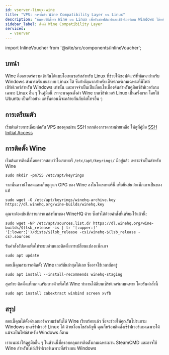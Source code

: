 ```yaml
---
id: vserver-linux-wine
title: "VPS: การตั้งค่า Wine Compatibility Layer บน Linux"
description: "ค้นพบวิธีตั้งค่า Wine บน Linux เพื่อรันซอฟต์แวร์และเซิร์ฟเวอร์เกม Windows ได้อย่างลื่นไหลบนระบบของคุณ → เรียนรู้เพิ่มเติมตอนนี้"
sidebar_label: ตั้งค่า Wine Compatibility Layer
services:
  - vserver
---
```


import InlineVoucher from '@site/src/components/InlineVoucher';

## บทนำ

Wine คือเลเยอร์ความเข้ากันได้แบบโอเพนซอร์สสำหรับ Linux ที่ช่วยให้ซอฟต์แวร์ที่พัฒนาสำหรับ Windows สามารถรันบนระบบ Linux ได้ ซึ่งสำคัญมากสำหรับเซิร์ฟเวอร์เกมเฉพาะที่มีไฟล์เซิร์ฟเวอร์สำหรับ Windows เท่านั้น และอาจจำเป็นเป็นเงื่อนไขเบื้องต้นสำหรับคู่มือเซิร์ฟเวอร์เกมเฉพาะ Linux อื่น ๆ ในคู่มือนี้ เราจะพาคุณตั้งค่า Wine บนเซิร์ฟเวอร์ Linux เป็นครั้งแรก โดยใช้ Ubuntu เป็นตัวอย่าง แต่ขั้นตอนนี้จะคล้ายกันกับดิสโทรอื่น ๆ

<InlineVoucher />

## การเตรียมตัว

เริ่มต้นด้วยการเชื่อมต่อกับ VPS ของคุณผ่าน SSH หากต้องการความช่วยเหลือ ให้ดูที่คู่มือ [SSH Initial Access](vserver-linux-ssh.md)

## การติดตั้ง Wine

เริ่มต้นการติดตั้งโดยตรวจสอบว่าไดเรกทอรี `/etc/apt/keyrings/` มีอยู่แล้ว เพราะจำเป็นสำหรับ Wine
```
sudo mkdir -pm755 /etc/apt/keyrings
```

จากนั้นดาวน์โหลดและเก็บกุญแจ GPG ของ Wine ลงในไดเรกทอรีนี้ เพื่อยืนยันว่าแพ็กเกจเป็นของแท้
```
sudo wget -O /etc/apt/keyrings/winehq-archive.key https://dl.winehq.org/wine-builds/winehq.key
```

คุณจะต้องบันทึกรายการแหล่งที่มาของ WineHQ ด้วย ซึ่งทำได้ด้วยคำสั่งที่เตรียมไว้แล้วนี้:
```
sudo wget -NP /etc/apt/sources.list.d/ https://dl.winehq.org/wine-builds/$(lsb_release -is | tr '[:upper:]' '[:lower:]')/dists/$(lsb_release -cs)/winehq-$(lsb_release -cs).sources
```

รันคำสั่งอัปเดตเพื่อให้ระบบอ่านและติดตั้งการเปลี่ยนแปลงแพ็กเกจ
```
sudo apt update
```

ตอนนี้คุณสามารถติดตั้ง Wine เวอร์ชันล่าสุดได้เลย ซึ่งอาจใช้เวลาสักครู่
```
sudo apt install --install-recommends winehq-staging
```

สุดท้าย ติดตั้งแพ็กเกจเสริมบางตัวเพื่อให้ Wine ทำงานได้ดีบนเซิร์ฟเวอร์เกมเฉพาะ โดยรันคำสั่งนี้
```
sudo apt install cabextract winbind screen xvfb
```

## สรุป

ตอนนี้คุณได้ตั้งค่าเลเยอร์ความเข้ากันได้ Wine เรียบร้อยแล้ว ซึ่งจะช่วยให้คุณรันโปรแกรม Windows บนเซิร์ฟเวอร์ Linux ได้ ด้วยเงื่อนไขสำคัญนี้ คุณก็พร้อมติดตั้งเซิร์ฟเวอร์เกมเฉพาะได้ แม้จะเป็นไฟล์สำหรับ Windows ก็ตาม

เราแนะนำให้ดูคู่มืออื่น ๆ ในส่วนนี้ที่ครอบคลุมการติดตั้งเกมเฉพาะผ่าน SteamCMD และอาจใช้ Wine สำหรับไฟล์เซิร์ฟเวอร์เฉพาะที่สร้างบน Windows

<InlineVoucher />